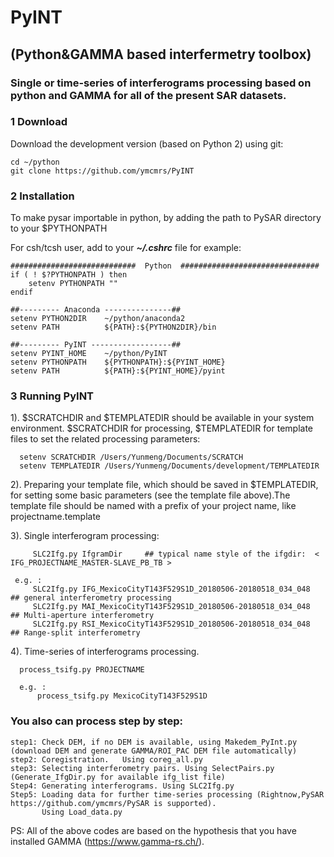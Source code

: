 # PyINT
## (Python&GAMMA based interfermetry toolbox)
### Single or time-series of interferograms processing based on python and GAMMA for all of the present SAR datasets.       

### 1 Download

Download the development version (based on Python 2) using git:   
   
    cd ~/python
    git clone https://github.com/ymcmrs/PyINT
    
    
### 2 Installation

 To make pysar importable in python, by adding the path to PySAR directory to your $PYTHONPATH

For csh/tcsh user, add to your **_~/.cshrc_** file for example:   

    ############################  Python  ###############################
    if ( ! $?PYTHONPATH ) then
        setenv PYTHONPATH ""
    endif
    
    ##--------- Anaconda ---------------## 
    setenv PYTHON2DIR    ~/python/anaconda2
    setenv PATH          ${PATH}:${PYTHON2DIR}/bin
    
    ##--------- PyINT ------------------## 
    setenv PYINT_HOME    ~/python/PyINT       
    setenv PYTHONPATH    ${PYTHONPATH}:${PYINT_HOME}
    setenv PATH          ${PATH}:${PYINT_HOME}/pyint
   
### 3 Running PyINT

1). $SCRATCHDIR and $TEMPLATEDIR should be available in your system environment. $SCRATCHDIR for processing, $TEMPLATEDIR for template files to set the related processing parameters:        

      setenv SCRATCHDIR /Users/Yunmeng/Documents/SCRATCH         
      setenv TEMPLATEDIR /Users/Yunmeng/Documents/development/TEMPLATEDIR   

2). Preparing your template file, which should be saved in $TEMPLATEDIR,  for setting some basic parameters (see the template file above).The template file should be named with a prefix of your project name, like projectname.template



3). Single interferogram processing:
     
         SLC2Ifg.py IfgramDir     ## typical name style of the ifgdir:  < IFG_PROJECTNAME_MASTER-SLAVE_PB_TB > 
     
     e.g. :
         SLC2Ifg.py IFG_MexicoCityT143F529S1D_20180506-20180518_034_048     ## general interferometry processing
         SLC2Ifg.py MAI_MexicoCityT143F529S1D_20180506-20180518_034_048     ## Multi-aperture interferometry
         SLC2Ifg.py RSI_MexicoCityT143F529S1D_20180506-20180518_034_048     ## Range-split interferometry

4).  Time-series of interferograms processing.

      process_tsifg.py PROJECTNAME
      
      e.g. :
          process_tsifg.py MexicoCityT143F529S1D
          

  ### You also can process step by step: 
    
    step1: Check DEM, if no DEM is available, using Makedem_PyInt.py (download DEM and generate GAMMA/ROI_PAC DEM file automatically)
    step2: Coregistration.   Using coreg_all.py
    step3: Selecting interferometry pairs. Using SelectPairs.py    (Generate_IfgDir.py for available ifg_list file)
    Step4: Generating interferograms. Using SLC2Ifg.py
    Step5: Loading data for further time-series processing (Rightnow,PySAR https://github.com/ymcmrs/PySAR is supported). 
           Using Load_data.py 
   
PS: All of the above codes are based on the hypothesis that you have installed GAMMA (https://www.gamma-rs.ch/).
